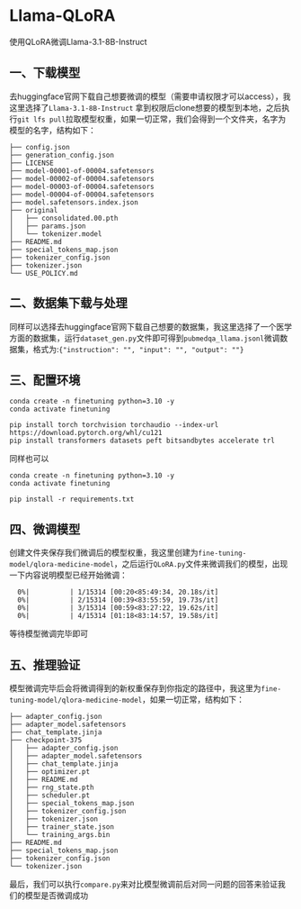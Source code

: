 # Llama-QLoRA
使用QLoRA微调Llama-3.1-8B-Instruct

## 一、下载模型
去huggingface官网下载自己想要微调的模型（需要申请权限才可以access），我这里选择了`Llama-3.1-8B-Instruct`
拿到权限后clone想要的模型到本地，之后执行`git lfs pull`拉取模型权重，如果一切正常，我们会得到一个文件夹，名字为模型的名字，结构如下：
```
├── config.json
├── generation_config.json
├── LICENSE
├── model-00001-of-00004.safetensors
├── model-00002-of-00004.safetensors
├── model-00003-of-00004.safetensors
├── model-00004-of-00004.safetensors
├── model.safetensors.index.json
├── original
│   ├── consolidated.00.pth
│   ├── params.json
│   └── tokenizer.model
├── README.md
├── special_tokens_map.json
├── tokenizer_config.json
├── tokenizer.json
└── USE_POLICY.md
```

## 二、数据集下载与处理
同样可以选择去huggingface官网下载自己想要的数据集，我这里选择了一个医学方面的数据集，运行`dataset_gen.py`文件即可得到`pubmedqa_llama.jsonl`微调数据集，格式为:`{"instruction": "", "input": "", "output": ""}`

## 三、配置环境
```
conda create -n finetuning python=3.10 -y
conda activate finetuning

pip install torch torchvision torchaudio --index-url https://download.pytorch.org/whl/cu121
pip install transformers datasets peft bitsandbytes accelerate trl
```
同样也可以
```
conda create -n finetuning python=3.10 -y
conda activate finetuning

pip install -r requirements.txt
```

## 四、微调模型
创建文件夹保存我们微调后的模型权重，我这里创建为`fine-tuning-model/qlora-medicine-model`，之后运行`QLoRA.py`文件来微调我们的模型，出现一下内容说明模型已经开始微调：
```
  0%|          | 1/15314 [00:20<85:49:34, 20.18s/it]
  0%|          | 2/15314 [00:39<83:55:59, 19.73s/it]
  0%|          | 3/15314 [00:59<83:27:22, 19.62s/it]
  0%|          | 4/15314 [01:18<83:14:57, 19.58s/it]
```
等待模型微调完毕即可

## 五、推理验证
模型微调完毕后会将微调得到的新权重保存到你指定的路径中，我这里为`fine-tuning-model/qlora-medicine-model`，如果一切正常，结构如下：
```
├── adapter_config.json
├── adapter_model.safetensors
├── chat_template.jinja
├── checkpoint-375
│   ├── adapter_config.json
│   ├── adapter_model.safetensors
│   ├── chat_template.jinja
│   ├── optimizer.pt
│   ├── README.md
│   ├── rng_state.pth
│   ├── scheduler.pt
│   ├── special_tokens_map.json
│   ├── tokenizer_config.json
│   ├── tokenizer.json
│   ├── trainer_state.json
│   └── training_args.bin
├── README.md
├── special_tokens_map.json
├── tokenizer_config.json
└── tokenizer.json
```
最后，我们可以执行`compare.py`来对比模型微调前后对同一问题的回答来验证我们的模型是否微调成功
